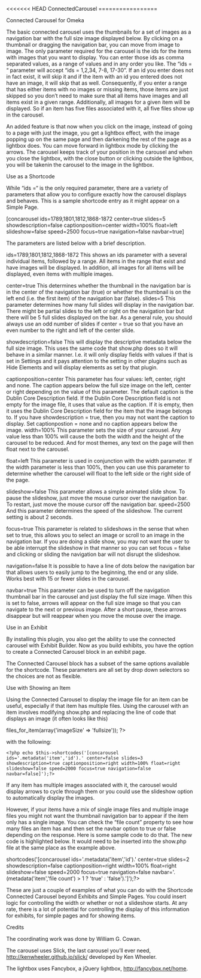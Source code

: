 <<<<<<< HEAD ConnectedCarousel =================

 Connected Carousel for Omeka

 The basic connected carousel uses the thumbnails for a set of images as a navigation bar with the full size image displayed below.
By clicking on a thumbnail or dragging the navigation bar, you can move from image to image. The only parameter required for the
carousel is the ids for the items with images that you want to display. You can enter those ids as comma separated values, as a
range of values and in any order you like. The “ids = “ parameter will accept “ids = 1,2,34, 7-8, 17-30”. If an id you enter does
not in fact exist, it will skip it and if the item with an id you entered does not have an image, it will skip that as well.
Consequently, if you enter a range that has either items with no images or missing items, those items are just skipped so you don’t
need to make sure that all items have images and all items exist in a given range. Additionally, all images for a given item will be
displayed. So if an item has five files associated with it, all five files show up in the carousel.

 An added feature is that now when you click on the image, instead of going to a page with just the image, you get a lightbox
effect, with the image popping up on the same page and then darkening the rest of the page as a lightbox does. You can move forward
in lightbox mode by clicking the arrows. The carousel keeps track of your position in the carousel and when you close the lightbox,
with the close button or clicking outside the lightbox, you will be takenin the carousel to the image in the lightbox.

 Use as a Shortcode

 While “ids =“ is the only required parameter, there are a variety of parameters that allow you to configure exactly how the
carousel displays and behaves. This is a sample shortcode entry as it might appear on a Simple Page.

 [concarousel ids=1789,1801,1812,1868-1872 center=true slides=5 showdescription=false captionposition=center width=100% float=left
slideshow=false speed=2500 focus=true navigation=false navbar=true]

 The parameters are listed below with a brief description.

ids=1789,1801,1812,1868-1872 
This shows an ids parameter with a several individual items, followed by a range. All items in the
range that exist and have images will be displayed. In addition, all images for all items will be displayed, even items with
multiple images.
 
center=true 
This determines whether the thumbnail in the navigation bar is in the center of the navigation bar
(true) or whether the thumbnail is on the left end (i.e. the first item) of the navigation bar (false). 
slides=5 This parameter determines how many full slides will display in the navigation bar. There might be partial slides to the left or right on the navigation bar but there will be 5 full slides displayed on the bar. As a general rule, you should always use an odd number of slides if center = true so that you have an even number to the right and left of the center slide.

showdescription=false 
This will display the descriptive metadata below the full size image. This uses the same code that show.php does so it will behave in a similar manner. I.e. it will only display fields with values if that is set in Settings and it pays attention to the setting in
other plugins such as Hide Elements and will display elements as set by that plugin. 

captionposition=center 
This parameter has four values: left, center, right and none. The caption appears below the full size image on the left, center or right depending on the value of this parameter. The default caption is the Dublin Core Description field. If the Dublin Core Description field is not empty for the image file, it uses that value as the caption. If it is empty, then it uses the Dublin Core Description field for the item that the image belongs to. If you have showdescription = true, then you may not want the caption to display. Set captionpostion = none and no caption appears below the image. width=100% This parameter sets the size of your carousel. Any value less than 100% will cause the both the width and the height of the carousel to be reduced. And for most themes, any text on the page will then float next to the carousel.
 
float=left 
This parameter is used in conjunction with the width parameter. If the width parameter is less than 100%, then you can use this parameter to determine whether the carousel will float to the left side or the right side of the page.

slideshow=false 
This parameter allows a simple animated slide show. To pause the slideshow, just move the mouse cursor over the navigation bar. To restart, just move the mouse cursor off the navigation bar. speed=2500 And this parameter determines the speed of the slideshow. The current setting is about 2 seconds. 

focus=true 
This parameter is related to slideshows in the sense that when set to true, this allows you to select an image or scroll to an image in the navigation bar. If you are doing a slide show, you may not want the user to be able interrupt the slideshow in that manner so you can set focus = false and clicking or sliding the navigation bar will not disrupt the slideshow. 

navigation=false 
It is possible to have a line of dots below the navigation bar that allows users to easily jump to the beginning, the end or any slide. Works best with 15 or fewer slides in the carousel. 

navbar=true 
This parameter can be used to turn off the navigation thumbnail bar in the carousel and just display the full size image. When this is set to false, arrows will appear on the full size image so that you can navigate to the next or previous image. After a short pause, these arrows disappear but will reappear when you move the mouse over the image.

 Use in an Exhibit

 By installing this plugin, you also get the ability to use the connected carousel with Exhibit Builder. Now as you build exhibits,
you have the option to create a Connected Carousel block in an exhibit page.

 The Connected Carousel block has a subset of the same options available for the shortcode. These parameters are all set by drop
down selectors so the choices are not as flexible.

 Use with Showing an Item

 Using the Connected Carousel to display the image file for an item can be useful, especially if that item has multiple files. Using
the carousel with an item involves modifying show.php and replacing the line of code that displays an image (it often looks like
this)

 <?php if ((get_theme_option('Item FileGallery') == 0) && metadata('item', 'has files')): ?> <?php echo
files_for_item(array('imageSize' => 'fullsize')); ?> <?php endif; ?>

 with the following:

 <?php if ((get_theme_option('Item FileGallery') == 0) && metadata('item', 'has files')): ?> 
	<?php echo $this->shortcodes('[concarousel ids='.metadata('item','id').' center=false slides=3 showdescription=true captionposition=right width=100% float=right slideshow=false speed=2000 focus=true navigation=false navbar=false]');?> 
 <?php endif;?> 
	
If any item has multiple images associated with it, the carousel would display arrows to cycle through them or you could use the slideshow option to automatically display the images.
	
However, if your items have a mix of single image files and multiple image files you might not want the thumbnail navigation bar to appear if the item only has a single image. You can check the “file count” property to see how many files an item has and then set the navbar option to true or false depending on the response. Here is some sample code to do that. The new code is highlighted below. It would need to be inserted into the show.php file at the same place as the example above.

<?php echo $this->shortcodes('[concarousel ids='.metadata('item','id').' center=true slides=2 showdescription=false captionposition=right width=100% float=right slideshow=false speed=2000 focus=true navigation=false navbar='.(metadata('item','file count') > 1 ? 'true' : 'false').']');?>

These are just a couple of examples of what you can do with the Shortcode Connected Carousel beyond Exhibits and Simple Pages. You could insert logic for controlling the width or whether or not a slideshow starts. At any rate, there is a lot of potential for controlling the display of this information for exhibits, for simple pages and for showing items.


 Credits

 The coordinating work was done by William G. Cowan.

 The carousel uses Slick, the last carousel you’ll ever need, http://kenwheeler.github.io/slick/ developed by Ken Wheeler.

 The lightbox uses Fancybox, a jQuery lightbox, http://fancybox.net/home.
